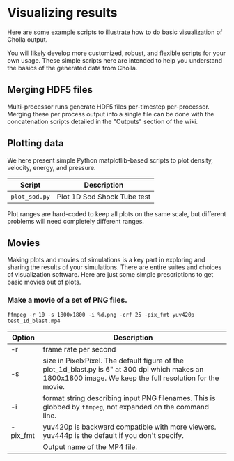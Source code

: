 # Visualizing results
Here are some example scripts to illustrate how to do basic visualization of Cholla output.

You will likely develop more customized, robust, and flexible scripts for your own usage.
These simple scripts here are intended to help you understand the basics of the generated data from Cholla.

## Merging HDF5 files

Multi-processor runs generate HDF5 files per-timestep per-processor. Merging these per process output into a single file can be done with the concatenation scripts detailed in the "Outputs" section of the wiki.

## Plotting data
We here present simple Python matplotlib-based scripts to plot density, velocity, energy, and pressure.

| Script | Description |
| ------ | ----------- |
`plot_sod.py` | Plot 1D Sod Shock Tube test

Plot ranges are hard-coded to keep all plots on the same scale, but different problems will need completely different ranges.

## Movies
Making plots and movies of simulations is a key part in exploring and sharing the results of your simulations.  There are entire suites and choices of visualization software.  Here are just some simple prescriptions to get basic movies out of plots.

### Make a movie of a set of PNG files.

```
ffmpeg -r 10 -s 1800x1800 -i %d.png -crf 25 -pix_fmt yuv420p test_1d_blast.mp4
```

| Option | Description |
| ------ | ----------- |
-r | frame rate per second
-s | size in PixelxPixel.  The default figure of the plot_1d_blast.py is 6" at 300 dpi which makes an 1800x1800 image.  We keep the full resolution for the movie.
-i | format string describing input PNG filenames.  This is globbed by `ffmpeg`, not expanded on the command line.
-pix_fmt | yuv420p is backward compatible with more viewers.  yuv444p is the default if you don't specify.
<output filename> | Output name of the MP4 file.
